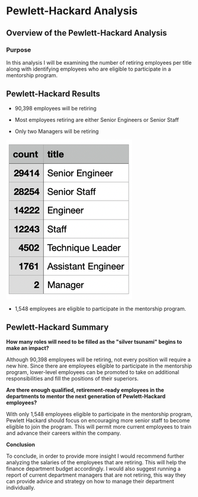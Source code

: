 # Pewlett-Hackard Analysis

## Overview of the Pewlett-Hackard Analysis

### Purpose

In this analysis I will be examining the number of retiring employees per title along with identifying employees who are eligible to participate in a mentorship program.

## Pewlett-Hackard Results

- 90,398 employees will be retiring

- Most employees retiring are either Senior Engineers or Senior Staff

- Only two Managers will be retiring

![This is an image](https://github.com/ddigioac/Pewlett-Hackard-Analysis/blob/6e630efbe4138eebb15b733fa7c3b1640ea0268d/IMAGE%201.png)

- 1,548 employees are eligible to participate in the mentorship program.

## Pewlett-Hackard Summary

**How many roles will need to be filled as the "silver tsunami" begins to make an impact?**

Although 90,398 employees will be retiring, not every position will require a new hire. Since there are employees eligible to participate in the mentorship program, lower-level employees can be promoted to take on additional responsibilities and fill the positions of their superiors. 

**Are there enough qualified, retirement-ready employees in the departments to mentor the next generation of Pewlett-Hackard employees?** 

With only 1,548 employees eligible to participate in the mentorship program, Pewlett Hackard should focus on encouraging more senior staff to become eligible to join the program. This will permit more current employees to train and advance their careers within the company.

**Conclusion**

To conclude, in order to provide more insight I would recommend further analyzing the salaries of the employees that are retiring. This will help the finance department budget accordingly. I would also suggest running a report of current department managers that are not retiring, this way they can provide advice and strategy on how to manage their department individually. 
